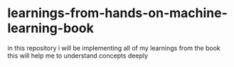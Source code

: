 # learnings-from-hands-on-machine-learning-book
 in this repository i will be implementing all of my learnings from the book
this will help me to understand concepts deeply
